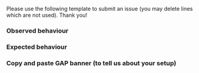 Please use the following template to submit an issue
(you may delete lines which are not used). Thank you!

### Observed behaviour

### Expected behaviour

### Copy and paste GAP banner (to tell us about your setup)
